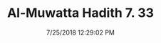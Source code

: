 ---
title        : "Al-Muwatta Hadith 7. 33"
date         : 7/25/2018 12:29:02 PM
draft        : false
type         : "hadith"
layout       : "hadith"
BookCode     : "AMH"
VolumeNumber : "7"
HadithNumber : "33"
categories  :  ["Prayer, Tahajjud - The Two Rakas of Fajr"]
---